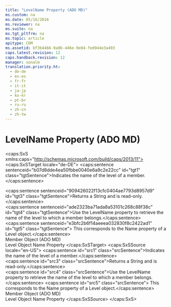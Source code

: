 ```yaml
---
title: "LevelName Property (ADO MD)"
ms.custom: na
ms.date: 05/16/2016
ms.reviewer: na
ms.suite: na
ms.tgt_pltfrm: na
ms.topic: article
apitype: COM
ms.assetid: bf3b4466-9a0b-446e-9e04-fed944e3a493
caps.latest.revision: 12
caps.handback.revision: 12
manager: sonalm
translation.priority.ht: 
  - de-de
  - es-es
  - fr-fr
  - it-it
  - ja-jp
  - ko-kr
  - pt-br
  - ru-ru
  - zh-cn
  - zh-tw
---
```

# LevelName Property (ADO MD)
<?xml version="1.0" encoding="utf-8"?>
<caps:SxS xmlns:caps="http://schemas.microsoft.com/build/caps/2013/11">
  <caps:SxSTarget locale="de-DE">
    <developerReferenceWithoutSyntaxDocument xsi:schemaLocation="http://ddue.schemas.microsoft.com/authoring/2003/5 http://dduestorage.blob.core.windows.net/ddueschema/developer.xsd" xmlns="http://ddue.schemas.microsoft.com/authoring/2003/5" xmlns:xlink="http://www.w3.org/1999/xlink" xmlns:xsi="http://www.w3.org/2001/XMLSchema-instance">
      <introduction>
        <para>
          <caps:sentence sentenceid="b07d8dde4ea50fbbe0040e6a9c2e22cc" id="tgt1" class="tgtSentence">Indicates the name of the level of a <legacyLink xlink:href="3dedf755-0741-4c3f-8b4e-bff8ff8809c8">member</legacyLink>.</caps:sentence>
        </para>
      </introduction>
      <section>
        <title>
          <caps:sentence sentenceid="4d354fa601a7e22a163f41084b5a0b77" id="tgt2" class="tgtSentence">Return Values</caps:sentence>
        </title>
        <content>
          <para>
            <caps:sentence sentenceid="909426022f13cfc0404ae7793d8957d9" id="tgt3" class="tgtSentence">Returns a <languageKeyword>String</languageKeyword> and is read-only.</caps:sentence>
          </para>
        </content>
      </section>
      <languageReferenceRemarks>
        <content>
          <para>
            <caps:sentence sentenceid="ade2323ba71ada8a53101c268c88f38c" id="tgt4" class="tgtSentence">Use the <unmanagedCodeEntityReference>LevelName</unmanagedCodeEntityReference> property to retrieve the name of the level to which a member belongs.</caps:sentence>
            <caps:sentence sentenceid="e3bfc2b6f14aeeea032830f8c2422ad1" id="tgt5" class="tgtSentence"> This corresponds to the <legacyLink xlink:href="4a04380b-51dc-4aaf-8d25-123cdd589641">Name</legacyLink> property of a <legacyLink xlink:href="37815869-ed30-45fd-9aea-0a986c1b305c">Level</legacyLink> object.</caps:sentence>
          </para>
        </content>
      </languageReferenceRemarks>
      <section>
        <title>
          <caps:sentence sentenceid="2f342d3be839cc5b67ae0de7d404b8e6" id="tgt6" class="tgtSentence">Applies To</caps:sentence>
        </title>
        <content>
          <para>
            <link xlink:href="3dedf755-0741-4c3f-8b4e-bff8ff8809c8">Member Object (ADO MD)</link>
          </para>
        </content>
      </section>
      <relatedTopics>
        <link xlink:href="37815869-ed30-45fd-9aea-0a986c1b305c">Level Object</link>
        <link xlink:href="4a04380b-51dc-4aaf-8d25-123cdd589641">Name Property</link>
      </relatedTopics>
    </developerReferenceWithoutSyntaxDocument>
  </caps:SxSTarget>
  <caps:SxSSource locale="en-US">
    <developerReferenceWithoutSyntaxDocument xsi:schemaLocation="http://ddue.schemas.microsoft.com/authoring/2003/5 http://dduestorage.blob.core.windows.net/ddueschema/developer.xsd" xmlns="http://ddue.schemas.microsoft.com/authoring/2003/5" xmlns:xlink="http://www.w3.org/1999/xlink" xmlns:xsi="http://www.w3.org/2001/XMLSchema-instance">
      <introduction>
        <para>
          <caps:sentence id="src1" class="srcSentence">Indicates the name of the level of a <legacyLink xlink:href="3dedf755-0741-4c3f-8b4e-bff8ff8809c8">member</legacyLink>.</caps:sentence>
        </para>
      </introduction>
      <section>
        <title>
          <caps:sentence id="src2" class="srcSentence">Return Values</caps:sentence>
        </title>
        <content>
          <para>
            <caps:sentence id="src3" class="srcSentence">Returns a <languageKeyword>String</languageKeyword> and is read-only.</caps:sentence>
          </para>
        </content>
      </section>
      <languageReferenceRemarks>
        <content>
          <para>
            <caps:sentence id="src4" class="srcSentence">Use the <unmanagedCodeEntityReference>LevelName</unmanagedCodeEntityReference> property to retrieve the name of the level to which a member belongs.</caps:sentence>
            <caps:sentence id="src5" class="srcSentence"> This corresponds to the <legacyLink xlink:href="4a04380b-51dc-4aaf-8d25-123cdd589641">Name</legacyLink> property of a <legacyLink xlink:href="37815869-ed30-45fd-9aea-0a986c1b305c">Level</legacyLink> object.</caps:sentence>
          </para>
        </content>
      </languageReferenceRemarks>
      <section>
        <title>
          <caps:sentence id="src6" class="srcSentence">Applies To</caps:sentence>
        </title>
        <content>
          <para>
            <link xlink:href="3dedf755-0741-4c3f-8b4e-bff8ff8809c8">Member Object (ADO MD)</link>
          </para>
        </content>
      </section>
      <relatedTopics>
        <link xlink:href="37815869-ed30-45fd-9aea-0a986c1b305c">Level Object</link>
        <link xlink:href="4a04380b-51dc-4aaf-8d25-123cdd589641">Name Property</link>
      </relatedTopics>
    </developerReferenceWithoutSyntaxDocument>
  </caps:SxSSource>
</caps:SxS>